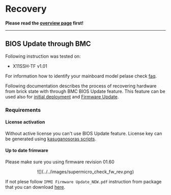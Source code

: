 # Recovery

**Please read the [overview page](../overview) first!**

---

## BIOS Update through BMC

Following instruction was tested on:

* X11SSH-TF v1.01

For information how to identify your mainboard model pelase check
[faq](../faq/#how-to-identify-my-mainboard-model).

Following documentation describes the process of recovering hardware from brick
state with through BMC BIOS Update feature. This feature can be used also for
[initial deployment](../initial-deployment) and [Firmware
Update](../firmawre-update).

### Requirements

#### License activation

Without active license you can't use BIOS Update feature. License key can be
generated using [kasuganosoras
scripts](https://github.com/kasuganosoras/SuperMicro-IPMI-LicenseGenerator).

#### Up to date frimware

Please make sure you using firmware revision 01.60
<center>
![](../../images/supermicro_check_fw_rev.png)
</center>

If not plese follow `IPMI Firmware Update_NEW.pdf` instruction from package
that you can download
[here](https://www.supermicro.com/en/support/resources/downloadcenter/firmware/MBD-X11SSH-TF/BMC).


